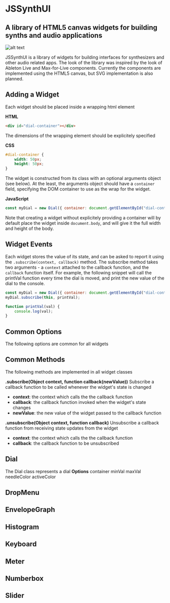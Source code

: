 JSSynthUI
=========
A library of HTML5 canvas widgets for building synths and audio applications
----------------------------------------------------------------------------
![alt text](https://vsm22.github.io/images/JSLiveWidgets.png "JSSynthUI")

JSSynthUI is a library of widgets for building interfaces for synthesizers and other audio related apps. The look of the library was inspired by the look of Ableton Live and Max-for-Live components. Currently the components are implemented using the HTML5 canvas, but SVG implementation is also planned. 

Adding a Widget 
---------------
Each widget should be placed inside a wrapping html element

**HTML**
```html
<div id="dial-container"></div>
```
The dimensions of the wrapping element should be explicitely specified

**CSS**
```css
#dial-container {
    width: 50px;
    height: 50px;
}
```
The widget is constructed from its class with an optional arguments object (see below).
At the least, the arguments object should have a `container` field, specifying the DOM container to use as the wrap for the widget.

**JavaScript**
```javascript
const myDial = new Dial({ container: document.getElementById("dial-container") });
```

Note that creating a widget without explicitely providing a container will by default place the widget inside `document.body`, and will give it the full width and height of the body.

Widget Events
-------------
Each widget stores the value of its state, and can be asked to report it using the `.subscribe(context, callback)` method.
The subscribe method takes two arguments - a `context` attached to the callback function, and the `callback` function itself.
For example, the following snippet will call the printVal function every time the dial is moved, and print the new value of the dial to the console. 

```javascript
const myDial = new Dial({ container: document.getElementById("dial-container") });
myDial.subscribe(this, printVal);

function printVal(val) {
    console.log(val);
}
```
Common Options
--------------
The following options are common for all widgets


Common Methods
--------------
The following methods are implemented in all widget classes

**.subscribe(Object context, function callback(newValue))**
Subscribe a callback function to be called whenever the widget's state is changed
- **context**: the context which calls the the callback function
- **callback**: the callback function invoked when the widget's state changes
- **newValue**: the new value of the widget passed to the callback function

**.unsubscribe(Object context, function callback)**
Unsubscribe a callback function from receiving state updates from the widget
- **context**: the context which calls the the callback function
- **callback**: the callback function to be unsubscribed

Dial
----
The Dial class represents a dial
**Options**
container
minVal
maxVal
needleColor
activeColor

DropMenu
--------

EnvelopeGraph
-------------

Histogram
---------

Keyboard
--------

Meter
-----

Numberbox
---------

Slider
------



